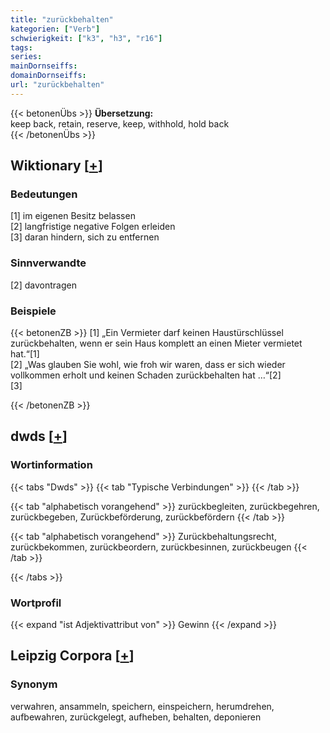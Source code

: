 ```yaml
---
title: "zurückbehalten"
kategorien: ["Verb"]
schwierigkeit: ["k3", "h3", "r16"]
tags:
series:
mainDornseiffs:
domainDornseiffs:
url: "zurückbehalten"
---
```


{{< betonenÜbs >}}
**Übersetzung:**  
keep back, retain, reserve, keep, withhold, hold back  
{{< /betonenÜbs >}}

## Wiktionary [[+](https://de.wiktionary.org/wiki/zurückbehalten)]

### Bedeutungen
[1] im eigenen Besitz belassen  
[2] langfristige negative Folgen erleiden  
[3] daran hindern, sich zu entfernen  

### Sinnverwandte
[2] davontragen  

### Beispiele
{{< betonenZB >}}
[1] „Ein Vermieter darf keinen Haustürschlüssel zurückbehalten, wenn er sein Haus komplett an einen Mieter vermietet hat.“[1]  
[2] „Was glauben Sie wohl, wie froh wir waren, dass er sich wieder vollkommen erholt und keinen Schaden zurückbehalten hat …“[2]  
[3]  

{{< /betonenZB >}}


## dwds [[+](https://www.dwds.de/wb/zurückbehalten)]

### Wortinformation
{{< tabs "Dwds" >}}
{{< tab "Typische Verbindungen" >}}
{{< /tab >}}

{{< tab "alphabetisch vorangehend" >}}
zurückbegleiten, zurückbegehren, zurückbegeben, Zurückbeförderung, zurückbefördern
{{< /tab >}}

{{< tab "alphabetisch vorangehend" >}}
Zurückbehaltungsrecht, zurückbekommen, zurückbeordern, zurückbesinnen, zurückbeugen
{{< /tab >}}

{{< /tabs >}}

### Wortprofil
{{< expand "ist Adjektivattribut von" >}} Gewinn {{< /expand >}}

## Leipzig Corpora [[+](https://corpora.uni-leipzig.de/en/res?word=zurückbehalten&corpusId=deu_newscrawl-public_2018)]


### Synonym
verwahren, ansammeln, speichern, einspeichern, herumdrehen, aufbewahren, zurückgelegt, aufheben, behalten, deponieren

